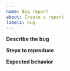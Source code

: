 ```yaml
---
name: Bug report
about: Create a report
labels: bug
---
```

**Describe the bug**

**Steps to reproduce**

**Expected behavior**

